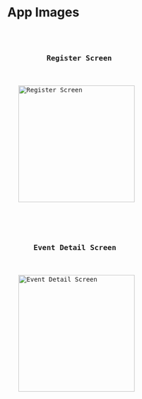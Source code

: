 <h1>
    App Images   
</h1>

<pre>
        <h3>
         Register Screen                                            Agenda Screen   
        </h3>        
   <img width="263" alt="Register Screen" src="https://github.com/SerbanMarinescu/Tasky/assets/112426038/36433e6c-631d-4c8d-80b5-3f053bc66ff9">                                    <img width="264" alt="Agenda Screeen" src="https://github.com/SerbanMarinescu/Tasky/assets/112426038/86d20d36-a18c-4b9d-abb5-934bf4b64400">    
<br />
        <h3>
      Event Detail Screen                                     Reminder Detail Screen
        </h3> 
   <img width="263" alt="Event Detail Screen" src="https://github.com/SerbanMarinescu/Tasky/assets/112426038/fb710a95-9cc9-445a-b8aa-2cae6530855b">                                    <img width="262" alt="ReminderDetailScreen" src="https://github.com/SerbanMarinescu/Tasky/assets/112426038/b86cadd0-5125-4bee-936e-bb6c48177a9e">
</pre>

